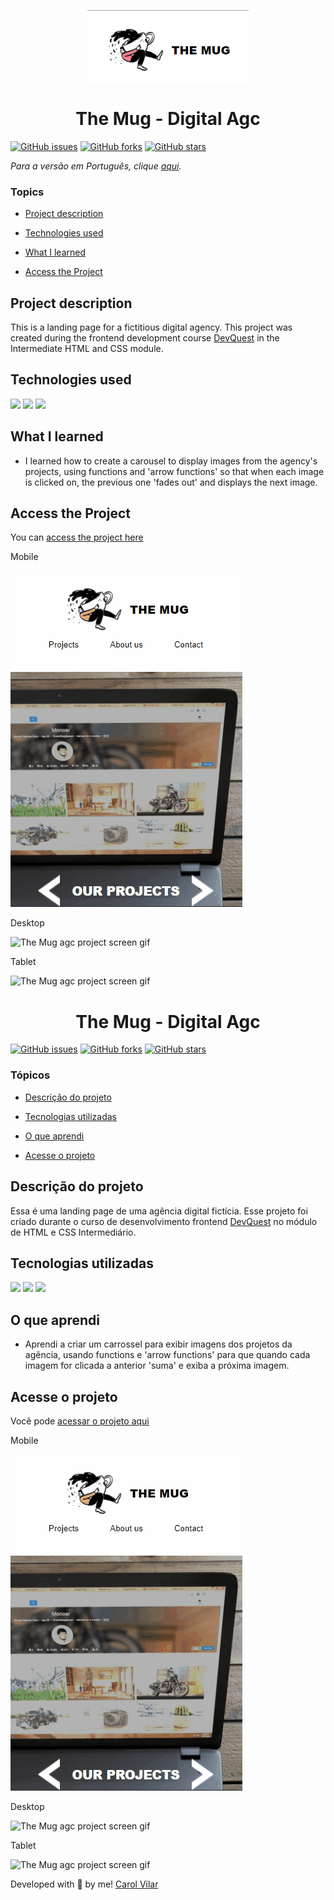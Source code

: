 <p align='center'> <img src="./src/the-mug.png" alt="the agency logo of a man hugging a coffee mug"> </p>

<h1 align='center'> The Mug - Digital Agc </h1>

<p align='center'>

<a href="https://github.com/Bo83dev/digital-agc/issues"><img alt="GitHub issues" src="https://img.shields.io/github/issues/Bo83dev/digital-agc"></a>
<a href="https://github.com/Bo83dev/digital-agc/network"><img alt="GitHub forks" src="https://img.shields.io/github/forks/Bo83dev/digital-agc"></a>
<a href="https://github.com/Bo83dev/digital-agc/stargazers"><img alt="GitHub stars" src="https://img.shields.io/github/stars/Bo83dev/digital-agc"></a>
   
</p>

_Para a versão em Português, clique [aqui](#portuguese)._ 


### Topics

- [Project description](#project-description)

- [Technologies used](#technologies-used)

- [What I learned](#what-I-learned)

- [Access the Project](#access-the-project)


## Project description

<p align="justify">

This is a landing page for a fictitious digital agency. This project was created during the frontend development course [DevQuest](https://devemdobro.com/lista/) in the Intermediate HTML and CSS module.

</p>

## Technologies used

<div>
  <img src="https://img.shields.io/badge/HTML5-E34F26?style=for-the-badge&logo=html5&logoColor=white">
  <img src="https://img.shields.io/badge/CSS3-1572B6?style=for-the-badge&logo=css3&logoColor=white">
  <img src="https://img.shields.io/badge/JavaScript-F7DF1E?style=for-the-badge&logo=javascript&logoColor=black"> 
</div>


## What I learned

- I learned how to create a carousel to display images from the agency's projects, using functions and 'arrow functions' so that when each image is clicked on, the previous one 'fades out' and displays the next image.


## Access the Project

You can [access the project here](https://bo83dev.github.io/digital-agc/) 


Mobile

<img src="./src/mug-mobile-screen.gif" alt="The Mug agc project screen gif">

Desktop 

<img src="./src/mug-desktop-screen.gif" alt="The Mug agc project screen gif">

Tablet

<img src="./src/mug-tablet-screen.gif" alt="The Mug agc project screen gif">



<div id="portuguese">


<h1 align='center'> The Mug - Digital Agc </h1>


<p align="center">

<a href="https://github.com/Bo83dev/digital-agc/issues"><img alt="GitHub issues" src="https://img.shields.io/github/issues/Bo83dev/digital-agc"></a>
<a href="https://github.com/Bo83dev/digital-agc/network"><img alt="GitHub forks" src="https://img.shields.io/github/forks/Bo83dev/digital-agc"></a>
<a href="https://github.com/Bo83dev/digital-agc/stargazers"><img alt="GitHub stars" src="https://img.shields.io/github/stars/Bo83dev/digital-agc"></a>
   
</p>


### Tópicos 

- [Descrição do projeto](#descrição-do-projeto)

- [Tecnologias utilizadas](#tecnologias-utilizadas)

- [O que aprendi](#o-que-aprendi)

- [Acesse o projeto](#acesse-o-projeto)


## Descrição do projeto 

<p align="justify">

Essa é uma landing page de uma agência digital fictícia. Esse projeto foi criado durante o curso de desenvolvimento frontend [DevQuest](https://devemdobro.com/lista/) no módulo de HTML e CSS Intermediário.

</p>


## Tecnologias utilizadas

<div>
  <img src="https://img.shields.io/badge/HTML5-E34F26?style=for-the-badge&logo=html5&logoColor=white">
  <img src="https://img.shields.io/badge/CSS3-1572B6?style=for-the-badge&logo=css3&logoColor=white">
  <img src="https://img.shields.io/badge/JavaScript-F7DF1E?style=for-the-badge&logo=javascript&logoColor=black"> 
</div>

## O que aprendi

- Aprendi a criar um carrossel para exibir imagens dos projetos da agência, usando functions e 'arrow functions' para que quando cada imagem for clicada a anterior 'suma' e exiba a próxima imagem.

## Acesse o projeto

Você pode [acessar o projeto aqui](https://bo83dev.github.io/digital-agc/) 

Mobile

<img src="./src/mug-mobile-screen.gif" alt="The Mug agc project screen gif">

Desktop 

<img src="./src/mug-desktop-screen.gif" alt="The Mug agc project screen gif">

Tablet

<img src="./src/mug-tablet-screen.gif" alt="The Mug agc project screen gif">


Developed with 🧡 by me!  [Carol Vilar](https://www.linkedin.com/in/carolinebarbosavilar/)
